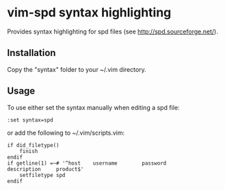 vim-spd syntax highlighting
===========================

Provides syntax highlighting for spd files (see http://spd.sourceforge.net/).

Installation
------------
Copy the "syntax" folder to your ~/.vim directory.

Usage
-----
To use either set the syntax manually when editing a spd file:

```
:set syntax=spd
```

or add the following to ~/.vim/scripts.vim:

```
if did_filetype()
    finish
endif
if getline(1) =~# '^host    username        password        description     product$'
    setfiletype spd
endif
```
